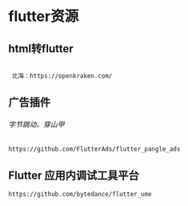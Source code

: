 # flutter资源

## html转flutter

```

 北海：https://openkraken.com/
```

## 广告插件

###### 字节跳动、穿山甲

```
https://github.com/FlutterAds/flutter_pangle_ads
```

## Flutter 应用内调试工具平台

```
https://github.com/bytedance/flutter_ume
```

